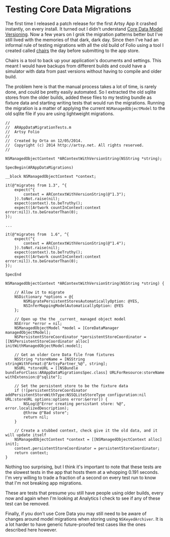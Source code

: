 # Testing Core Data Migrations

The first time I released a patch release for the first Artsy App it crashed instantly, on every install. It turned out I didn't understand [Core Data Model Versioning](https://developer.apple.com/library/mac/documentation/Cocoa/Conceptual/CoreDataVersioning/Articles/Introduction.html). Now a few years on I grok the migration patterns better but I've still lived with the memories of that dark, dark day. Since then I've had an informal rule of testing migrations with  all the old build of Folio using a tool I created called  [chairs](http://artsy.github.io/blog/2013/03/29/musical-chairs/) the day before submitting to the app store.

Chairs is a tool to back up your application's documents and settings. This meant I would have backups from different builds and could have a simulator with data from past versions without having to compile and older build.

The problem here is that the manual process takes a lot of time, is rarely done, and could be pretty easily automated. So I extracted the old sqlite stores from the older builds, added these files to my testing bundle as fixture data and starting writing tests that would run the migrations. Running the migration is a matter of applying the current `NSManagedObjectModel` to the old sqlite file if you are using lightweight migrations.

```objc
//
//  ARAppDataMigrationTests.m
//  Artsy Folio
//
//  Created by Orta on 12/05/2014.
//  Copyright (c) 2014 http://artsy.net. All rights reserved.
//

NSManagedObjectContext *ARContextWithVersionString(NSString *string);

SpecBegin(ARAppDataMigrations)

__block NSManagedObjectContext *context;

it(@"migrates from 1.3", ^{
    expect(^{
        context = ARContextWithVersionString(@"1.3");
    }).toNot.raise(nil);
    expect(context).to.beTruthy();
    expect([Artwork countInContext:context error:nil]).to.beGreaterThan(0);
});

...

it(@"migrates from  1.6", ^{
    expect(^{
        context = ARContextWithVersionString(@"1.4");
    }).toNot.raise(nil);
    expect(context).to.beTruthy();
    expect([Artwork countInContext:context error:nil]).to.beGreaterThan(0);
});

SpecEnd

NSManagedObjectContext *ARContextWithVersionString(NSString *string) {

    // Allow it to migrate
    NSDictionary *options = @{
        NSMigratePersistentStoresAutomaticallyOption: @YES,
        NSInferMappingModelAutomaticallyOption: @YES
    };

    // Open up the the _current_ managed object model
    NSError *error = nil;
    NSManagedObjectModel *model = [CoreDataManager managedObjectModel];
    NSPersistentStoreCoordinator *persistentStoreCoordinator = [[NSPersistentStoreCoordinator alloc] initWithManagedObjectModel:model];

    // Get an older Core Data file from fixtures
    NSString *storeName = [NSString stringWithFormat:@"ArtsyPartner_%@", string];
    NSURL *storeURL = [[NSBundle bundleForClass:ARAppDataMigrationsSpec.class] URLForResource:storeName withExtension:@"sqlite"];

    // Set the persistent store to be the fixture data
    if (![persistentStoreCoordinator addPersistentStoreWithType:NSSQLiteStoreType configuration:nil URL:storeURL options:options error:&error]) {
        NSLog(@"Error creating persistant store: %@", error.localizedDescription);
        @throw @"Bad store";
        return nil;
    }

    // Create a stubbed context, check give it the old data, and it will update itself
    NSManagedObjectContext *context = [[NSManagedObjectContext alloc] init];
    context.persistentStoreCoordinator = persistentStoreCoordinator;
    return context;
}

```

Nothing too surprising, but I think it's important to note that these tests are the slowest tests in the app that hosts them at a whopping 0.191 seconds. I'm very willing to trade a fraction of a second on every test run to know that I'm not breaking app migrations.

These are tests that presume you still have people using older builds, every now and again when I'm looking at Analytics I check to see if any of these test can be removed.

Finally, if you don't use Core Data you may still need to be aware of changes around model migrations when storing using `NSKeyedArchiver`. It is a lot harder to have generic future-proofed test cases like the ones described here however.
